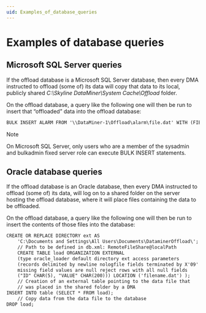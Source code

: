 ```yaml
---
uid: Examples_of_database_queries
---
```


# Examples of database queries

## Microsoft SQL Server queries

If the offload database is a Microsoft SQL Server database, then every DMA instructed to offload (some of) its data will copy that data to its local, publicly shared *C:\\Skyline DataMiner\\System Cache\\Offload* folder.

On the offload database, a query like the following one will then be run to insert that “offloaded” data into the offload database:

```txt
BULK INSERT ALARM FROM '\\DataMiner-1\Offload\alarm\file.dat' WITH (FIELDTERMINATOR = '\t', ROWTERMINATOR = '\n')
```

> [!NOTE]
> On Microsoft SQL Server, only users who are a member of the sysadmin and bulkadmin fixed server role can execute BULK INSERT statements.

## Oracle database queries

If the offload database is an Oracle database, then every DMA instructed to offload (some of) its data, will log on to a shared folder on the server hosting the offload database, where it will place files containing the data to be offloaded.

On the offload database, a query like the following one will then be run to insert the contents of those files into the database:

```txt
CREATE OR REPLACE DIRECTORY ext AS
    'C:\Documents and Settings\All Users\Documents\DataminerOffload\';
    // Path to be defined in db.xml: RemoteFileShare@localPath
    CREATE TABLE load ORGANIZATION EXTERNAL
    (type oracle_loader default directory ext access parameters
    (records delimited by newline nologfile fields terminated by X'09'
    missing field values are null reject rows with all null fields
    ("ID" CHAR(5), "VALUE" CHAR(200))) LOCATION ('filename.dat') );
    // Creation of an external table pointing to the data file that
    // was placed in the shared folder by a DMA
INSERT INTO table (SELECT * FROM load);
    // Copy data from the data file to the database
DROP load;
```
